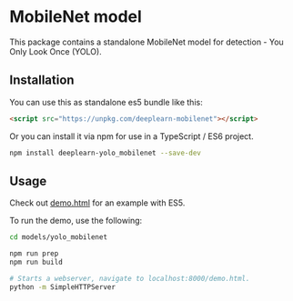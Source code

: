 # MobileNet model

This package contains a standalone MobileNet model for detection - You Only Look Once (YOLO).

## Installation
You can use this as standalone es5 bundle like this:

```html
<script src="https://unpkg.com/deeplearn-mobilenet"></script>
```

Or you can install it via npm for use in a TypeScript / ES6 project.

```sh
npm install deeplearn-yolo_mobilenet --save-dev
```

## Usage

Check out [demo.html](https://github.com/PAIR-code/deeplearnjs/blob/master/yolo_mobilenet/demo.html)
for an example with ES5.

To run the demo, use the following:

```bash
cd models/yolo_mobilenet

npm run prep
npm run build

# Starts a webserver, navigate to localhost:8000/demo.html.
python -m SimpleHTTPServer
```
